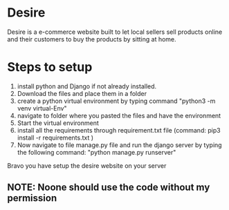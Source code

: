# Desire
Desire is a e-commerce website built to let local sellers sell products online and their customers to buy the products by sitting at home.


# Steps to setup

1. install python and Django if not already installed.
2. Download the files and place them in a folder
3. create a python virtual environment by typing command "python3 -m venv virtual-Env"
4. navigate to folder where you pasted the files and have the environment
5. Start the virtual environment
6. install all the requirements through requirement.txt file (command: pip3 install -r requirements.txt )
7. Now navigate to file manage.py file and run the django server by typing the following command:
   "python manage.py runserver"
   
Bravo you have setup the desire website on your server
## NOTE: Noone should use the code without my permission
